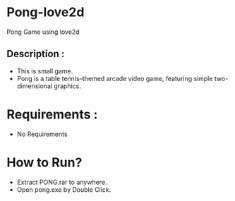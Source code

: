 # Pong-love2d
Pong Game using love2d


## Description :
- This is small game. 
- Pong is a table tennis–themed arcade video game, featuring simple two-dimensional graphics.

# Requirements :

- No Requirements

# How to Run?

- Extract PONG.rar to anywhere.
- Open pong.exe by Double Click.
